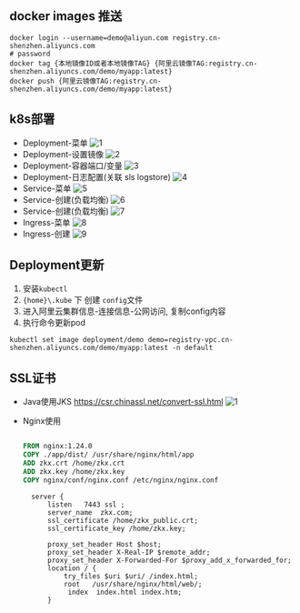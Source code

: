 ## docker images 推送

```shell
docker login --username=demo@aliyun.com registry.cn-shenzhen.aliyuncs.com
# password
docker tag {本地镜像ID或者本地镜像TAG} {阿里云镜像TAG:registry.cn-shenzhen.aliyuncs.com/demo/myapp:latest}
docker push {阿里云镜像TAG:registry.cn-shenzhen.aliyuncs.com/demo/myapp:latest}
```

## k8s部署

- Deployment-菜单
  ![1](.images/9f4d46ac.png)
- Deployment-设置镜像
  ![2](.images/462aeb92.png)
- Deployment-容器端口/变量
  ![3](.images/13cbe941.png)
- Deployment-日志配置(关联 sls logstore)
  ![4](.images/be4c33bb.png)
- Service-菜单
  ![5](.images/352389fb.png)
- Service-创建(负载均衡)
  ![6](.images/da3431a0.png)
- Service-创建(负载均衡)
  ![7](.images/fabe482f.png)
- Ingress-菜单
  ![8](.images/2ebd89ab.png)
- Ingress-创建
  ![9](.images/090332bb.png)

## Deployment更新

1. 安装`kubectl`
2. `{home}\.kube` 下 创建 `config`文件
3. 进入阿里云集群信息-连接信息-公网访问, 复制config内容
4. 执行命令更新pod

```shell
kubectl set image deployment/demo demo=registry-vpc.cn-shenzhen.aliyuncs.com/demo/myapp:latest -n default
```

## SSL证书

- Java使用JKS
  https://csr.chinassl.net/convert-ssl.html
  ![1](.images/a0129dc1.png)
- Nginx使用
  ```dockerfile

  FROM nginx:1.24.0
  COPY ./app/dist/ /usr/share/nginx/html/app
  ADD zkx.crt /home/zkx.crt
  ADD zkx.key /home/zkx.key
  COPY nginx/conf/nginx.conf /etc/nginx/nginx.conf
  ```

  ```
    server {
        listen   7443 ssl ;
        server_name  zkx.com;
        ssl_certificate /home/zkx_public.crt;
        ssl_certificate_key /home/zkx.key;
  
        proxy_set_header Host $host;
        proxy_set_header X-Real-IP $remote_addr;
        proxy_set_header X-Forwarded-For $proxy_add_x_forwarded_for;
        location / {
            try_files $uri $uri/ /index.html;
            root   /usr/share/nginx/html/web/; 
             index  index.html index.htm;
        }
  ```


